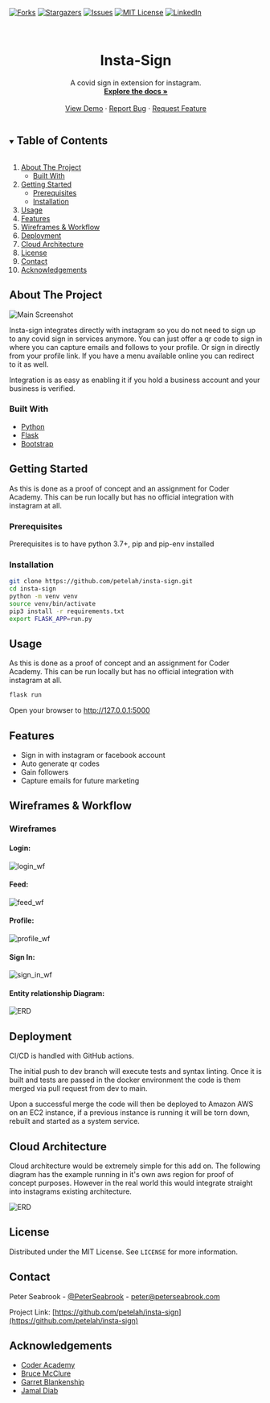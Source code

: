 <!-- PROJECT SHIELDS -->
<!--
*** I'm using markdown "reference style" links for readability.
*** Reference links are enclosed in brackets [ ] instead of parentheses ( ).
*** See the bottom of this document for the declaration of the reference variables
*** for contributors-url, forks-url, etc. This is an optional, concise syntax you may use.
*** https://www.markdownguide.org/basic-syntax/#reference-style-links
-->
[![Forks][forks-shield]][forks-url]
[![Stargazers][stars-shield]][stars-url]
[![Issues][issues-shield]][issues-url]
[![MIT License][license-shield]][license-url]
[![LinkedIn][linkedin-shield]][linkedin-url]



<!-- PROJECT LOGO -->
<br />
<p align="center">

  <h1 align="center">Insta-Sign</h1>

  <p align="center">
    A covid sign in extension for instagram.
    <br />
    <a href="https://github.com/petelah/insta-sign"><strong>Explore the docs »</strong></a>
    <br />
    <br />
    <a href="https://github.com/petelah/insta-sign">View Demo</a>
    ·
    <a href="https://github.com/petelah/insta-sign/issues">Report Bug</a>
    ·
    <a href="https://github.com/petelah/insta-sign/issues">Request Feature</a>
  </p>
</p>



<!-- TABLE OF CONTENTS -->
<details open="open">
  <summary><h2 style="display: inline-block">Table of Contents</h2></summary>
  <ol>
    <li>
      <a href="#about-the-project">About The Project</a>
      <ul>
        <li><a href="#built-with">Built With</a></li>
      </ul>
    </li>
    <li>
      <a href="#getting-started">Getting Started</a>
      <ul>
        <li><a href="#prerequisites">Prerequisites</a></li>
        <li><a href="#installation">Installation</a></li>
      </ul>
    </li>
    <li><a href="#usage">Usage</a></li>
    <li><a href="#features">Features</a></li>
    <li><a href="#wireframes">Wireframes & Workflow</a></li>
    <li><a href="#deployment">Deployment</a></li>
    <li><a href="#arch">Cloud Architecture</a></li>
    <li><a href="#license">License</a></li>
    <li><a href="#contact">Contact</a></li>
    <li><a href="#acknowledgements">Acknowledgements</a></li>
  </ol>
</details>


<div id="about-the-project"></div>
<!-- ABOUT THE PROJECT -->

## About The Project

![Main Screenshot](src/static/images/screenshot.png)

Insta-sign integrates directly with instagram so you do not need to sign up to any 
covid sign in services anymore. You can just offer a qr code to sign in where you can capture emails and follows to your 
profile. Or sign in directly from your profile link. If you have a menu available online you can redirect to it as well.

Integration is as easy as enabling it if you hold a business account and your business is verified.

<div id="built-with"></div>

### Built With

* [Python]()
* [Flask]()
* [Bootstrap]()


<div id="getting-started"></div>
<!-- GETTING STARTED -->

## Getting Started

As this is done as a proof of concept and an assignment for Coder Academy. This can be run locally but has no official integration 
with instagram at all.


<div id="prerequisites"></div>

### Prerequisites

Prerequisites is to have python 3.7+, pip and pip-env installed

<div id="installation"></div>

### Installation

```sh
git clone https://github.com/petelah/insta-sign.git
cd insta-sign
python -m venv venv
source venv/bin/activate
pip3 install -r requirements.txt
export FLASK_APP=run.py
```



<!-- USAGE EXAMPLES -->
<div id="usage"></div>

## Usage

As this is done as a proof of concept and an assignment for Coder Academy. This can be run locally but has no official integration 
with instagram at all.

```sh
flask run
```

Open your browser to http://127.0.0.1:5000



<!-- FEATURES -->
<div id="features"></div>

## Features

* Sign in with instagram or facebook account
* Auto generate qr codes
* Gain followers
* Capture emails for future marketing



<!-- WW -->
<div id="wireframes"></div>

## Wireframes & Workflow

### Wireframes
#### Login:

![login_wf](docs/images/login_wf.png)
#### Feed:

![feed_wf](docs/images/feed_wf.png)
#### Profile:

![profile_wf](docs/images/profile_wf.png)
#### Sign In:

![sign_in_wf](docs/images/sign_in_wf.png)

#### Entity relationship Diagram:

![ERD](docs/images/ERD.png)

<!-- DEPLOYMENT -->
<div id="deployment"></div>

## Deployment

CI/CD is handled with GitHub actions.

The initial push to dev branch will execute tests and syntax linting.
Once it is built and tests are passed in the docker environment the code is them merged via pull request from 
dev to main.

Upon a successful merge the code will then be deployed to Amazon AWS on an EC2 instance, if a previous instance is running 
it will be torn down, rebuilt and started as a system service.

<!-- CLOUDARCH -->
<div id="cloudarch"></div>

## Cloud Architecture

Cloud architecture would be extremely simple for this add on. The following diagram has the example running in it's own aws region for 
proof of concept purposes. However in the real world this would integrate straight into instagrams existing architecture.

![ERD](docs/images/cloudarch.png)

<!-- LICENSE -->
<div id="license"></div>

## License

Distributed under the MIT License. See `LICENSE` for more information.



<!-- CONTACT -->
<div id="contact"></div>

## Contact

Peter Seabrook - [@PeterSeabrook](https://twitter.com/PeterSeabrook) - peter@peterseabrook.com

Project Link: [https://github.com/petelah/insta-sign](https://github.com/petelah/insta-sign)



<!-- ACKNOWLEDGEMENTS -->
<div id="acknowledgements"></div>

## Acknowledgements

* [Coder Academy]()
* [Bruce McClure]()
* [Garret Blankenship]()
* [Jamal Diab]()





<!-- MARKDOWN LINKS & IMAGES -->
<!-- https://www.markdownguide.org/basic-syntax/#reference-style-links -->
[forks-shield]: https://img.shields.io/github/forks/petelah/insta-sign.svg?style=for-the-badge
[forks-url]: https://github.com/petelah/insta-sign/network/members
[stars-shield]: https://img.shields.io/github/stars/petelah/insta-sign.svg?style=for-the-badge
[stars-url]: https://github.com/petelah/insta-sign/stargazers
[issues-shield]: https://img.shields.io/github/issues/petelah/insta-sign.svg?style=for-the-badge
[issues-url]: https://github.com/petelah/insta-sign/issues
[license-shield]: https://img.shields.io/github/license/petelah/insta=sign.svg?style=for-the-badge
[license-url]: https://github.com/petelah/insta-sign/LICENSE.txt
[linkedin-shield]: https://img.shields.io/badge/-LinkedIn-black.svg?style=for-the-badge&logo=linkedin&colorB=555
[linkedin-url]: https://linkedin.com/in/peter-seabrook-0b03bb181/
